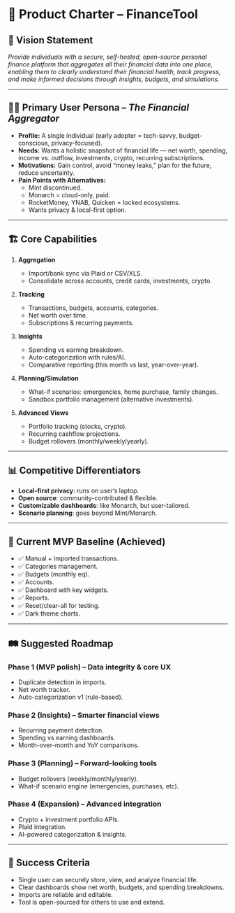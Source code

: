 # 📜 Product Charter – FinanceTool  

## 🌟 Vision Statement  
*Provide individuals with a secure, self-hosted, open-source personal finance platform that aggregates all their financial data into one place, enabling them to clearly understand their financial health, track progress, and make informed decisions through insights, budgets, and simulations.*  

---

## 🧑‍💻 Primary User Persona – *The Financial Aggregator*  
- **Profile:** A single individual (early adopter = tech-savvy, budget-conscious, privacy-focused).  
- **Needs:** Wants a holistic snapshot of financial life — net worth, spending, income vs. outflow, investments, crypto, recurring subscriptions.  
- **Motivations:** Gain control, avoid “money leaks,” plan for the future, reduce uncertainty.  
- **Pain Points with Alternatives:**  
  - Mint discontinued.  
  - Monarch = cloud-only, paid.  
  - RocketMoney, YNAB, Quicken = locked ecosystems.  
  - Wants privacy & local-first option.  

---

## 🏗 Core Capabilities  
1. **Aggregation**  
   - Import/bank sync via Plaid or CSV/XLS.  
   - Consolidate across accounts, credit cards, investments, crypto.  

2. **Tracking**  
   - Transactions, budgets, accounts, categories.  
   - Net worth over time.  
   - Subscriptions & recurring payments.  

3. **Insights**  
   - Spending vs earning breakdown.  
   - Auto-categorization with rules/AI.  
   - Comparative reporting (this month vs last, year-over-year).  

4. **Planning/Simulation**  
   - What-if scenarios: emergencies, home purchase, family changes.  
   - Sandbox portfolio management (alternative investments).  

5. **Advanced Views**  
   - Portfolio tracking (stocks, crypto).  
   - Recurring cashflow projections.  
   - Budget rollovers (monthly/weekly/yearly).  

---

## 📊 Competitive Differentiators  
- **Local-first privacy**: runs on user’s laptop.  
- **Open source**: community-contributed & flexible.  
- **Customizable dashboards**: like Monarch, but user-tailored.  
- **Scenario planning**: goes beyond Mint/Monarch.  

---

## 🌱 Current MVP Baseline (Achieved)  
- ✅ Manual + imported transactions.  
- ✅ Categories management.  
- ✅ Budgets (monthly eq).  
- ✅ Accounts.  
- ✅ Dashboard with key widgets.  
- ✅ Reports.  
- ✅ Reset/clear-all for testing.  
- ✅ Dark theme charts.  

---

## 🛤 Suggested Roadmap  

### Phase 1 (MVP polish) – Data integrity & core UX  
- Duplicate detection in imports.  
- Net worth tracker.  
- Auto-categorization v1 (rule-based).  

### Phase 2 (Insights) – Smarter financial views  
- Recurring payment detection.  
- Spending vs earning dashboards.  
- Month-over-month and YoY comparisons.  

### Phase 3 (Planning) – Forward-looking tools  
- Budget rollovers (weekly/monthly/yearly).  
- What-if scenario engine (emergencies, purchases, etc).  

### Phase 4 (Expansion) – Advanced integration  
- Crypto + investment portfolio APIs.  
- Plaid integration.  
- AI-powered categorization & insights.  

---

## 📌 Success Criteria  
- Single user can securely store, view, and analyze financial life.  
- Clear dashboards show net worth, budgets, and spending breakdowns.  
- Imports are reliable and editable.  
- Tool is open-sourced for others to use and extend.  
